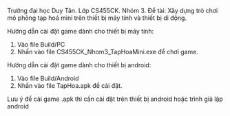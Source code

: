 Trường đại học Duy Tân.
Lớp CS455CK.
Nhóm 3.
Đề tài: Xây dựng trò chơi mô phỏng tạp hoá mini trên thiết bị máy tính và thiết bị di động.

Hướng dẫn cài đặt game dành cho thiết bị máy tính: 
1. Vào file Build/PC
2. Nhấn vào file CS455CK_Nhom3_TapHoaMini.exe để chơi game.

Hướng dẫn cài đặt game dành cho thiết bị android:
1. Vào file Build/Android
2. Nhấn vào file TapHoa.apk để cài đặt.

Lưu ý để cài game .apk thì cần cài đặt trên thiết bị android hoặc trình giả lập android
